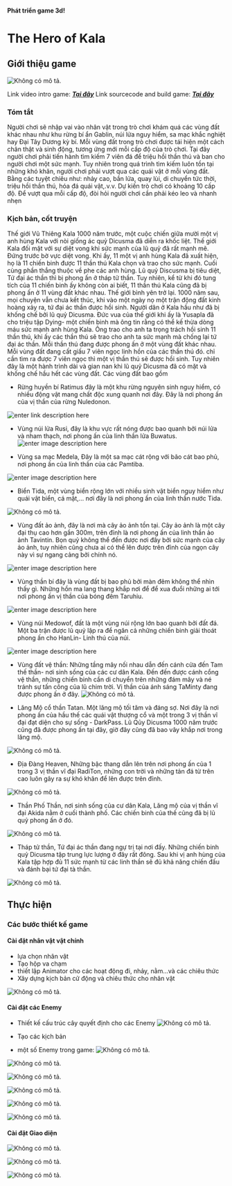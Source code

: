 
#### Phát triển game 3d!
# The Hero of Kala




## Giới thiệu game
![Không có mô tả.](https://scontent.fsgn2-6.fna.fbcdn.net/v/t1.15752-9/330748780_583312733811172_5979282798516737391_n.png?_nc_cat=111&ccb=1-7&_nc_sid=ae9488&_nc_ohc=BLx2HpJ7T5MAX_XCuAY&_nc_ht=scontent.fsgn2-6.fna&oh=03_AdRv4MXYV0aHQm2zjfp1zoPPHbqGaNXNw4CmqTuL4pRvvQ&oe=6412B424)


Link video intro game: ***[Tại đây](https://www.youtube.com/watch?v=-2t3SkZgpJg)***
Link sourcecode and build game: [***Tại đây***](https://drive.google.com/drive/folders/1C3QZ4Kdke4WUd1g65PyEPLWCYtuhx_9s?usp=sharing)

### Tóm tắt
Người chơi sẽ nhập vai vào nhân vật trong trò chơi khám quá các vùng đất khác nhau như khu rừng bí ẩn Gablin, núi lửa nguy hiểm, sa mạc khắc nghiệt hay Đại Tây Dương kỳ bí. Mỗi vùng đất trong trò chơi được tái hiện một cách chân thật và sinh động, tương ứng mới mỗi cấp độ của trò chơi. Tại đây người chơi phải tiến hành tìm kiếm 7 viên đá để triệu hồi thần thú và ban cho người chơi một sức mạnh. Tuy nhiên trong quá trình tìm kiếm luôn tồn tại những khó khăn, người chơi phải vượt qua các quái vật ở mỗi vùng đất. Bằng các tuyệt chiêu như: nhảy cao, bắn lửa, quay lùi, di chuyển tức thời, triệu hồi thần thú, hóa đá quái vật,.v.v. Dự kiến trò chơi có khoảng 10 cấp độ. Để vượt qua mỗi cấp độ, đòi hỏi người chơi cần phải kéo leo và nhanh nhẹn

### Kịch bản, cốt truyện

   Thế giới Vũ Thiêng Kala 1000 năm trước, một cuộc chiến giữa mười một vị anh hùng Kala với nòi giống ác quỷ Dicusma đã diễn ra khốc liệt. Thế giới Kala đối mặt với sự diệt vong khi sức mạnh của lũ quỷ đã rất mạnh mẽ. Đứng trước bờ vực diệt vong. Khi ấy, 11 một vị anh hùng Kala đã xuất hiện, họ là 11 chiến binh được 11 thần thú Kala chọn và trao cho sức mạnh. Cuối cùng phần thắng thuộc về phe các anh hùng. Lũ quỷ Discusma bị tiêu diệt, Tứ đại ác thần thì bị phong ấn ở tháp tử thần. Tuy nhiên, kể từ khi đó tung tích của 11 chiến binh ấy không còn ai biết, 11 thần thú Kala cũng đã bị phong ấn ở 11 vùng đất khác nhau. Thế giới bình yên trở lại. 1000 năm sau, mọi chuyện vẫn chưa kết thúc, khi vào một ngày nọ một trận động đất kinh hoàng xảy ra, tứ đại ác thần được hồi sinh. Người dân ở Kala hầu như đã bị khống chế bởi lũ quỷ Dicusma. Đức vua của thế giới khi ấy là Yusapla đã cho triệu tập Dying- một chiến binh mà ông tin rằng có thể kế thừa dòng máu sức mạnh anh hùng Kala. Ông trao cho anh ta trọng trách hồi sinh 11 thần thú, khi ấy các thần thú sẽ trao cho anh ta sức mạnh mà chống lại tứ đại ác thần. Mỗi thần thú đang được phong ấn ở một vùng đất khác nhau. Mỗi vùng đất đang cất giấu 7 viên ngọc linh hồn của các thần thú đó. chỉ cần tìm ra được 7 viên ngọc thì một vị thần thú sẽ được hồi sinh. Tuy nhiên đây là một hành trình dài và gian nan khi lũ quỷ Dicusma đã có mặt và khống chế hầu hết các vùng đất. 
Các vùng đất bao gồm
+ Rừng huyền bí Ratimus  đây là một khu rừng nguyên sinh nguy hiểm, có nhiều động vật mang chất độc xung quanh nơi đây. Đây là nơi phong ấn của vị thần của rừng Nuledonon.

![enter link description here](https://i.ibb.co/qFnf08y/Untitled.png)

+ Vùng núi lửa Rusi, đây là khu vực rất nóng được bao quanh bởi núi lửa và nham thạch, nơi phong ấn của linh thần lửa Buwatus.
![enter image description here](https://scontent.fsgn2-5.fna.fbcdn.net/v/t1.15752-9/331095577_3400129070306787_5309975892472687532_n.png?_nc_cat=104&ccb=1-7&_nc_sid=ae9488&_nc_ohc=-Ymmdeo_vs0AX-Hz6q6&_nc_ht=scontent.fsgn2-5.fna&oh=03_AdTuYLtDABSFaR89x9X3ESs06Sipx-rjBtd8SzIurdhoAw&oe=6412D6B2)



+ Vùng sa mạc Medela, Đây là một sa mạc cát rộng với bão cát bao phủ, nơi phong ấn của linh thần của các Pamtiba.

![enter image description here](https://scontent.fsgn2-8.fna.fbcdn.net/v/t1.15752-9/331130940_966414084327422_3378902126042706773_n.png?_nc_cat=105&ccb=1-7&_nc_sid=ae9488&_nc_ohc=AF-beDZr6xYAX9EI75b&_nc_ht=scontent.fsgn2-8.fna&oh=03_AdRFDdNLOlVpHQa-mU-oT3HXgY7gkROrJ3N18qD_ud8vSQ&oe=6412D795)

+ Biển Tida, một vùng biển rộng lớn với nhiều sinh vật biển nguy hiểm như quái vật biển, cá mật,… nơi đây là nơi phong ấn của linh thần nước Tida.

![Không có mô tả.](https://scontent.fsgn2-5.fna.fbcdn.net/v/t1.15752-9/331213276_507987191414506_279850262627151401_n.png?_nc_cat=103&ccb=1-7&_nc_sid=ae9488&_nc_ohc=xVeESlwcmscAX8GjRSW&_nc_ht=scontent.fsgn2-5.fna&oh=03_AdQ-qEWwTAHQOMQE9hyM-bWy948-ThijLNHoQfZ60yQJIg&oe=6412D29D)

+ Vùng đất ảo ảnh, đây là nơi mà cây ảo ảnh tồn tại. Cây ảo ảnh là một cây đại thụ cao hơn gần 300m, trên đỉnh là nơi phong ấn của linh thần ảo ảnh Tavintin. Bọn quỷ không thể đến được nơi đây bởi sức mạnh của cây ảo ảnh, tuy nhiên cũng chưa ai có thể lên được trên đỉnh của ngọn cây này vì sự ngang cảng bởi chính nó.

![enter image description here](https://scontent.fsgn2-5.fna.fbcdn.net/v/t1.15752-9/330772712_5958400197573342_6322897191141297149_n.png?_nc_cat=104&ccb=1-7&_nc_sid=ae9488&_nc_ohc=G58eBM7rHXwAX_x3vpc&_nc_ht=scontent.fsgn2-5.fna&oh=03_AdQISPDT4LVms2TOSCqN-mOZKyRLH9cJqYUi-97MQg-zSQ&oe=6412C264)

+ Vùng thần bí đây là vùng đất bị bao phủ bởi màn đêm không thể nhìn thấy gì. Những hồn ma lang thang khắp nơi để để xua đuổi những ai tới nơi phong ấn vị thần của bóng đêm Taruhiu.

![enter image description here](https://scontent.fsgn2-5.fna.fbcdn.net/v/t1.15752-9/331129500_5636292896499242_7559054844227298236_n.png?_nc_cat=104&ccb=1-7&_nc_sid=ae9488&_nc_ohc=pmU4ON2uh8AAX8-c_Pi&_nc_ht=scontent.fsgn2-5.fna&oh=03_AdR2HD7froOowt9vfsXGFkyINuvXD111IsjGfTqRBN2Syw&oe=6412BBF6)

+ Vùng núi Medowof, đất là một vùng núi rộng lớn bao quanh bởi đất đá. Một ba trận được lũ quỷ lập ra để ngăn cả những chiến binh giải thoát phong ấn cho HanLin- Linh thú của núi.

![enter image description here](https://scontent.fsgn2-5.fna.fbcdn.net/v/t1.15752-9/331076066_755279662389919_3017219081780797337_n.png?_nc_cat=103&ccb=1-7&_nc_sid=ae9488&_nc_ohc=4ypth5EPW60AX-7_Jnm&_nc_oc=AQmdLGb9cMEeo6xGV-7gyEuFnVGZIevss0yOrrnQwzpi-a3glfR4wxC6jF7UaYfaTQU&_nc_ht=scontent.fsgn2-5.fna&oh=03_AdTINtiCnL-BdOXykwR-7D25DqtLh_2M5cXl7RGOx0czaQ&oe=6412D727)


+ Vùng đất vệ thần: Những tầng mây nối nhau dẫn đến cánh cửa đến Tam thế thần- nơi sinh sống của các cư dân Kala. Đến đến được cánh cổng vệ thần, những chiến binh cần di chuyển trên những đám mây và né tránh sự tấn công của lũ chim trời. Vị thần của ánh sáng TaMinty đang được phong ấn ở đây.
![Không có mô tả.](https://scontent.fsgn2-8.fna.fbcdn.net/v/t1.15752-9/331093757_889841158947294_3647564807474104050_n.png?_nc_cat=102&ccb=1-7&_nc_sid=ae9488&_nc_ohc=5cbfN5DjYYIAX_yoWRc&_nc_ht=scontent.fsgn2-8.fna&oh=03_AdQJB9v6zCqBvkhZdG-L8pWlXjUrnxK3EBqukoKQPfYvEw&oe=6412C0A7)



+ Lăng Mộ cổ thần Tatan. Một lăng mộ tối tăm và đáng sợ. Nơi đây là nơi phong ấn của hầu thế các quái vật thượng cổ và một trong 3 vị thần vĩ đại đạt diện cho sự sống - DarkPass. Lũ Qủy Dicusma 1000 năm trước cũng đã được phong ấn tại đây, giờ đây cũng đã bao vây khắp nơi trong lăng mộ.

![Không có mô tả.](https://scontent.fsgn2-6.fna.fbcdn.net/v/t1.15752-9/331107394_894898784894198_372277180994807692_n.png?_nc_cat=110&ccb=1-7&_nc_sid=ae9488&_nc_ohc=9aLvCRZEMpYAX8T9a8j&_nc_ht=scontent.fsgn2-6.fna&oh=03_AdSTNt9peo9ApBrobBZdwtYXph0WmXK6hN5dVcvBwxO_Lg&oe=6412DF25)



+  Địa Đàng Heaven, Những bậc thang dẫn lên trên nơi phong ấn của 1 trong 3 vị thần vĩ đại RadiTon, những con trời và những tản đá từ trên cao luôn gây ra sự khó khăn để lên được trên đỉnh.

![Không có mô tả.](https://scontent.fsgn2-3.fna.fbcdn.net/v/t1.15752-9/331132595_510428121242794_8195685123059149314_n.png?_nc_cat=107&ccb=1-7&_nc_sid=ae9488&_nc_ohc=RpTz27LYBVgAX_DOV1d&_nc_ht=scontent.fsgn2-3.fna&oh=03_AdQb3KMq5rhBM9dVZhnwHgpizC5kjsOBh5Gv971aJs-oIQ&oe=6412BC9C)

+ Thần Phố Thần, nơi sinh sống của cư dân Kala, Lăng mộ của vị thần vĩ đại Akida nằm ở cuối thành phố. Các chiến binh của thế cũng đã bị lũ quỷ phong ấn ở đó.

![Không có mô tả.](https://scontent.fsgn2-6.fna.fbcdn.net/v/t1.15752-9/331091940_6211682458876440_7960993711538876002_n.png?_nc_cat=111&ccb=1-7&_nc_sid=ae9488&_nc_ohc=XwiwP280ZWcAX8B-frK&_nc_ht=scontent.fsgn2-6.fna&oh=03_AdSUWxLA1c5F70DZ-oidyUA7XRe4Nf2YI9xylzFlsywRjw&oe=6412D790)


+ Tháp tử thần, Tứ đại ác thần đang ngự trị tại nơi đấy. Những chiến binh quỷ Dicusma tập trung lực lượng ở đây rất đông. Sau khi vị anh hùng của Kala tập hợp đủ 11 sức mạnh từ các linh thần sẽ đủ khả năng chiến đấu và đánh bại tứ đại tà thần.


![Không có mô tả.](https://scontent.fsgn2-8.fna.fbcdn.net/v/t1.15752-9/331087175_741207710667936_9024658237168524109_n.png?_nc_cat=105&ccb=1-7&_nc_sid=ae9488&_nc_ohc=_7oMoUH9GzkAX_SdK4k&_nc_ht=scontent.fsgn2-8.fna&oh=03_AdQY1JHqfNtznO8ZuYd-Cgqqh23HoAvkb9buP0j5opmgDQ&oe=6412CF84)

## Thực hiện

###  Các bước thiết kế game

#### Cài đặt nhân vật vật chính
- lựa chọn nhân vật
- Tạo hộp va chạm
- thiết lập Animator cho các hoạt động đi, nhảy, nằm...và các chiêu thức
- Xây dựng kịch bản cử động và chiêu thức cho nhân vật



![Không có mô tả.](https://scontent.fsgn2-3.fna.fbcdn.net/v/t1.15752-9/331073442_582980780080146_276890521789078928_n.png?_nc_cat=107&ccb=1-7&_nc_sid=ae9488&_nc_ohc=uzwkHI-y8LIAX-3Ple0&_nc_ht=scontent.fsgn2-3.fna&oh=03_AdSJLBixAxty3cCGZ1UKOD2PXK14xUK8p7_o8secBr3ZWg&oe=6412B873)

#### Cài đặt các  Enemy
- Thiết kế cấu trúc cây quyết định cho các Enemy
![Không có mô tả.](https://scontent.fsgn2-7.fna.fbcdn.net/v/t1.15752-9/330756544_868447937601124_1455472294337102475_n.png?_nc_cat=109&ccb=1-7&_nc_sid=ae9488&_nc_ohc=WsMiI_7moWkAX_OVpJN&_nc_ht=scontent.fsgn2-7.fna&oh=03_AdTvjKl0AaeF9M0GuMQYm2uW6FI0IU8dYyDr4StbzpdTSQ&oe=6412BB86)

- Tạo các kịch bản 
- một số Enemy trong game:
![Không có mô tả.](https://scontent.fsgn2-8.fna.fbcdn.net/v/t1.15752-9/330890888_1506016693225591_2473031177302098540_n.png?_nc_cat=102&ccb=1-7&_nc_sid=ae9488&_nc_ohc=r6c_xRL-Wj4AX9EuWuU&_nc_ht=scontent.fsgn2-8.fna&oh=03_AdSY7zPSP-h-q3Gtjl2hmL0ECoNM8HyWmUW6MWl8x_z_zA&oe=6412E474)

![Không có mô tả.](https://scontent.fsgn2-4.fna.fbcdn.net/v/t1.15752-9/331035304_1315963905636702_5287524234657835685_n.png?_nc_cat=101&ccb=1-7&_nc_sid=ae9488&_nc_ohc=fZZ5Ayx0AYIAX-8QAG6&_nc_ht=scontent.fsgn2-4.fna&oh=03_AdQZ6KhsagUlKOjU_SX5-mUIO2uQavV1AjEObtgfvGPRww&oe=6412CCDF)

![Không có mô tả.](https://scontent.fsgn2-7.fna.fbcdn.net/v/t1.15752-9/330922183_902417980910291_8962939273317207223_n.png?_nc_cat=109&ccb=1-7&_nc_sid=ae9488&_nc_ohc=EKohIOF-BJUAX-JWLRG&_nc_ht=scontent.fsgn2-7.fna&oh=03_AdREF807wyJIScYgnDXyOPPhj3Z8oXsRAJeIYo4Uu0hkFQ&oe=6412C95F)

![Không có mô tả.](https://scontent.fsgn2-8.fna.fbcdn.net/v/t1.15752-9/330969341_638080221459629_4346283024376515603_n.png?_nc_cat=105&ccb=1-7&_nc_sid=ae9488&_nc_ohc=gQC69vYjgmcAX8D2WLU&_nc_ht=scontent.fsgn2-8.fna&oh=03_AdSvfB_tUjsv8EteFgvdw73f4Rbkd9nzjQDUtYx7P3hYaA&oe=6412B191)

![Không có mô tả.](https://scontent.fsgn2-8.fna.fbcdn.net/v/t1.15752-9/331001779_581231077236119_4053101654951858405_n.png?_nc_cat=102&ccb=1-7&_nc_sid=ae9488&_nc_ohc=8mdjcMbTf5AAX-4APO5&_nc_ht=scontent.fsgn2-8.fna&oh=03_AdQ0I6hoadaaJNfNHDKf00IOM8k1RETvIbyCJBtzK9WGtQ&oe=6412AFB3)

![Không có mô tả.](https://scontent.fsgn2-8.fna.fbcdn.net/v/t1.15752-9/331087180_6094696853903120_7451702497371567287_n.png?_nc_cat=102&ccb=1-7&_nc_sid=ae9488&_nc_ohc=ap2qlI00BS4AX-CxRfd&_nc_ht=scontent.fsgn2-8.fna&oh=03_AdSu_wTlXUUP26SyvSJ5fJEcdtGQRXPlTxUZt1kBDnLQNA&oe=6412C3E6)


#### Cài đặt Giao diện
![Không có mô tả.](https://scontent.fsgn2-6.fna.fbcdn.net/v/t1.15752-9/330887933_909427963698327_3340858122809455294_n.png?_nc_cat=111&ccb=1-7&_nc_sid=ae9488&_nc_ohc=dmUVDb3GESYAX_M1Pjm&_nc_ht=scontent.fsgn2-6.fna&oh=03_AdRc1UFh0kOepTTZsAMAtJMfufb_m11F_BjFox5y5BLrzg&oe=6412D568)



![Không có mô tả.](https://scontent.fsgn2-3.fna.fbcdn.net/v/t1.15752-9/330901430_712910327207943_7553905145717176205_n.png?_nc_cat=107&ccb=1-7&_nc_sid=ae9488&_nc_ohc=arTMASb_vlAAX9lMbTa&tn=nn_akWkg6pgfBsdT&_nc_ht=scontent.fsgn2-3.fna&oh=03_AdRT1fimTojJAvFMCD3FyBk6iSmduSxsE37A1ZXwDHL69g&oe=6412D867)

![Không có mô tả.](https://scontent.fsgn2-7.fna.fbcdn.net/v/t1.15752-9/330967645_1238729006732226_846948542871066985_n.png?_nc_cat=109&ccb=1-7&_nc_sid=ae9488&_nc_ohc=6-EyODXJZbIAX_eZK6n&_nc_ht=scontent.fsgn2-7.fna&oh=03_AdT2Pfo-bx0W-jrKTOaHbaSnywBCEYWheWN8w6oviYg-0A&oe=6412D4DF)
